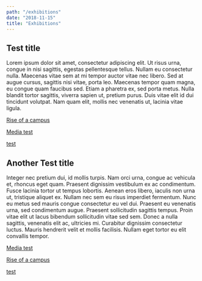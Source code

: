 ```yaml
---
path: "/exhibitions"
date: "2018-11-15"
title: "Exhibitions"
---
```


## Test title

Lorem ipsum dolor sit amet, consectetur adipiscing elit. Ut risus urna, congue in nisi sagittis, egestas pellentesque tellus. Nullam eu consectetur nulla. Maecenas vitae sem at mi tempor auctor vitae nec libero. Sed at augue cursus, sagittis nisi vitae, porta leo. Maecenas tempor quam magna, eu congue quam faucibus sed. Etiam a pharetra ex, sed porta metus. Nulla blandit tortor sagittis, viverra sapien ut, pretium purus. Duis vitae elit id dui tincidunt volutpat. Nam quam elit, mollis nec venenatis ut, lacinia vitae ligula.


<main>
<div class="blocks">
<div class="block cutcorners w-4 h-4 image">

[Rise of a campus](/exhibitions/rise-of-a-campus)
</div>
<div class="block cutcorners w-4 h-4 image">

[Media test](/exhibitions/test)
</div>
<div class="block cutcorners w-4 h-4 image">

[test](/exhibitions/test)
</div>
</div>
</main>


## Another Test title

Integer nec pretium dui, id mollis turpis. Nam orci urna, congue ac vehicula et, rhoncus eget quam. Praesent dignissim vestibulum ex ac condimentum. Fusce lacinia tortor ut tempus lobortis. Aenean eros libero, iaculis non urna ut, tristique aliquet ex. Nullam nec sem eu risus imperdiet fermentum. Nunc eu metus sed mauris congue consectetur eu vel dui. Praesent eu venenatis urna, sed condimentum augue. Praesent sollicitudin sagittis tempus. Proin vitae elit ut lacus bibendum sollicitudin vitae sed sem. Donec a nulla sagittis, venenatis elit ac, ultricies mi. Curabitur dignissim consectetur luctus. Mauris hendrerit velit et mollis facilisis. Nullam eget tortor eu elit convallis tempor.

<main>
<div class="blocks">
<div class="block cutcorners w-4 h-4 image">

[Media test](/exhibitions/test)
</div>
<div class="block cutcorners w-4 h-4 image">

[Rise of a campus](/exhibitions/rise-of-a-campus)
</div>
<div class="block cutcorners w-4 h-4 image">

[test](/exhibitions/test)
</div>
</div>
</main>